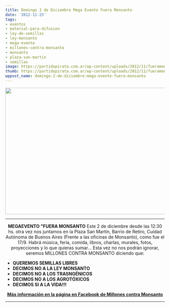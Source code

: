 ```yaml
---
title: Domingo 2 de Diciembre Mega Evento Fuera Monsanto
date: '2012-11-25'
tags:
- eventos
- material-para-difusion
- ley-de-semillas
- ley-monsanto
- mega-evento
- millones-contra-monsanto
- monsanto
- plaza-san-martin
- semillas
image: https://partidopirata.com.ar/wp-content/uploads/2012/11/fueramonsanto.jpg
thumb: https://partidopirata.com.ar/wp-content/uploads/2012/11/fueramonsanto-150x150.jpg
wppost_name: domingo-2-de-diciembre-mega-evento-fuera-monsanto
---
```


<a href="https://partidopirata.com.ar/wp-content/uploads/2012/11/fueramonsanto.jpg"><img class="aligncenter  wp-image-7324" title="fueramonsanto" src="https://partidopirata.com.ar/wp-content/uploads/2012/11/fueramonsanto.jpg" alt="" width="798" height="399" /></a>

<hr />
<p style="text-align: center;"><strong>MEGAEVENTO "FUERA MONSANTO</strong>
Este 2 de diciembre desde las 12:30 hs. otra vez nos juntamos en la Plaza San Martín, Barrio de Retiro, Cuidad Autónoma de Buenos Aires (Frente a las oficinas de Monsanto), como fue el 17/9.
Habrá música, feria, comida, libros, charlas, murales, fotos, proyecciones y lo que quieras sumar...
Esta vez no nos podrán ignorar, seremos MILLONES CONTRA MONSANTO diciendo que:</p>

<div>
<ul>
	<li><strong>QUEREMOS SEMILLAS LIBRES</strong></li>
	<li><strong> DECIMOS NO A LA LEY MONSANTO</strong></li>
	<li><strong> DECIMOS NO A LOS TRASNGÉNICOS</strong></li>
	<li><strong> DECIMOS NO A LOS AGROTÓXICOS</strong></li>
	<li><strong> DECIMOS SI A LA VIDA!!!</strong></li>
</ul>
</div>
<p style="text-align: center;"><strong><a href="https://www.facebook.com/pages/Millones-contra-Monsanto/290999004340502" target="_blank">Más información en la página en Facebook de Millones contra Monsanto</a></strong></p>


<hr />
